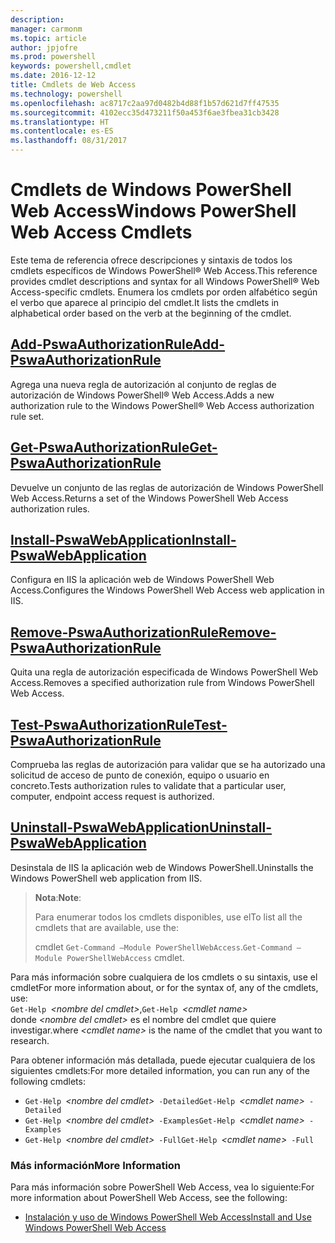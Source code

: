 ```yaml
---
description: 
manager: carmonm
ms.topic: article
author: jpjofre
ms.prod: powershell
keywords: powershell,cmdlet
ms.date: 2016-12-12
title: Cmdlets de Web Access
ms.technology: powershell
ms.openlocfilehash: ac8717c2aa97d0482b4d88f1b57d621d7ff47535
ms.sourcegitcommit: 4102ecc35d473211f50a453f6ae3fbea31cb3428
ms.translationtype: HT
ms.contentlocale: es-ES
ms.lasthandoff: 08/31/2017
---
```

#  <a name="windows-powershell-web-access-cmdlets"></a><span data-ttu-id="e6040-103">Cmdlets de Windows PowerShell Web Access</span><span class="sxs-lookup"><span data-stu-id="e6040-103">Windows PowerShell Web Access Cmdlets</span></span>

<span data-ttu-id="e6040-104">Este tema de referencia ofrece descripciones y sintaxis de todos los cmdlets específicos de Windows PowerShell® Web Access.</span><span class="sxs-lookup"><span data-stu-id="e6040-104">This reference provides cmdlet descriptions and syntax for all Windows PowerShell® Web Access-specific cmdlets.</span></span> <span data-ttu-id="e6040-105">Enumera los cmdlets por orden alfabético según el verbo que aparece al principio del cmdlet.</span><span class="sxs-lookup"><span data-stu-id="e6040-105">It lists the cmdlets in alphabetical order based on the verb at the beginning of the cmdlet.</span></span>

## <a name="add-pswaauthorizationruleadd-pswaauthorizationrulemd"></a>[<span data-ttu-id="e6040-106">Add-PswaAuthorizationRule</span><span class="sxs-lookup"><span data-stu-id="e6040-106">Add-PswaAuthorizationRule</span></span>](add-pswaauthorizationrule.md)

<span data-ttu-id="e6040-107">Agrega una nueva regla de autorización al conjunto de reglas de autorización de Windows PowerShell® Web Access.</span><span class="sxs-lookup"><span data-stu-id="e6040-107">Adds a new authorization rule to the Windows PowerShell® Web Access authorization rule set.</span></span>

## <a name="get-pswaauthorizationruleget-pswaauthorizationrulemd"></a>[<span data-ttu-id="e6040-108">Get-PswaAuthorizationRule</span><span class="sxs-lookup"><span data-stu-id="e6040-108">Get-PswaAuthorizationRule</span></span>](get-pswaauthorizationrule.md)

<span data-ttu-id="e6040-109">Devuelve un conjunto de las reglas de autorización de Windows PowerShell Web Access.</span><span class="sxs-lookup"><span data-stu-id="e6040-109">Returns a set of the Windows PowerShell Web Access authorization rules.</span></span>

## <a name="install-pswawebapplicationinstall-pswawebapplicationmd"></a>[<span data-ttu-id="e6040-110">Install-PswaWebApplication</span><span class="sxs-lookup"><span data-stu-id="e6040-110">Install-PswaWebApplication</span></span>](install-pswawebapplication.md)

<span data-ttu-id="e6040-111">Configura en IIS la aplicación web de Windows PowerShell Web Access.</span><span class="sxs-lookup"><span data-stu-id="e6040-111">Configures the Windows PowerShell Web Access web application in IIS.</span></span>

## <a name="remove-pswaauthorizationruleremove-pswaauthorizationrulemd"></a>[<span data-ttu-id="e6040-112">Remove-PswaAuthorizationRule</span><span class="sxs-lookup"><span data-stu-id="e6040-112">Remove-PswaAuthorizationRule</span></span>](remove-pswaauthorizationrule.md)

<span data-ttu-id="e6040-113">Quita una regla de autorización especificada de Windows PowerShell Web Access.</span><span class="sxs-lookup"><span data-stu-id="e6040-113">Removes a specified authorization rule from Windows PowerShell Web Access.</span></span>

## <a name="test-pswaauthorizationruletest-pswaauthorizationrulemd"></a>[<span data-ttu-id="e6040-114">Test-PswaAuthorizationRule</span><span class="sxs-lookup"><span data-stu-id="e6040-114">Test-PswaAuthorizationRule</span></span>](test-pswaauthorizationrule.md)

<span data-ttu-id="e6040-115">Comprueba las reglas de autorización para validar que se ha autorizado una solicitud de acceso de punto de conexión, equipo o usuario en concreto.</span><span class="sxs-lookup"><span data-stu-id="e6040-115">Tests authorization rules to validate that a particular user, computer, endpoint access request is authorized.</span></span>

## <a name="uninstall-pswawebapplicationuninstall-pswawebapplicationmd"></a>[<span data-ttu-id="e6040-116">Uninstall-PswaWebApplication</span><span class="sxs-lookup"><span data-stu-id="e6040-116">Uninstall-PswaWebApplication</span></span>](uninstall-pswawebapplication.md)

<span data-ttu-id="e6040-117">Desinstala de IIS la aplicación web de Windows PowerShell.</span><span class="sxs-lookup"><span data-stu-id="e6040-117">Uninstalls the Windows PowerShell web application from IIS.</span></span>

><span data-ttu-id="e6040-118">**Nota**:</span><span class="sxs-lookup"><span data-stu-id="e6040-118">**Note**:</span></span>
>
><span data-ttu-id="e6040-119">Para enumerar todos los cmdlets disponibles, use el</span><span class="sxs-lookup"><span data-stu-id="e6040-119">To list all the cmdlets that are available, use the:</span></span>
>
> <span data-ttu-id="e6040-120">cmdlet `Get-Command –Module PowerShellWebAccess`.</span><span class="sxs-lookup"><span data-stu-id="e6040-120">`Get-Command –Module PowerShellWebAccess` cmdlet.</span></span>

<span data-ttu-id="e6040-121">Para más información sobre cualquiera de los cmdlets o su sintaxis, use el cmdlet</span><span class="sxs-lookup"><span data-stu-id="e6040-121">For more information about, or for the syntax of, any of the cmdlets, use:</span></span>  
<span data-ttu-id="e6040-122">`Get-Help `*&lt;nombre del cmdlet&gt;*,</span><span class="sxs-lookup"><span data-stu-id="e6040-122">`Get-Help `*&lt;cmdlet name&gt;*</span></span>  
<span data-ttu-id="e6040-123">donde *&lt;nombre del cmdlet&gt;* es el nombre del cmdlet que quiere investigar.</span><span class="sxs-lookup"><span data-stu-id="e6040-123">where *&lt;cmdlet name&gt;* is the name of the cmdlet that you want to research.</span></span>

<span data-ttu-id="e6040-124">Para obtener información más detallada, puede ejecutar cualquiera de los siguientes cmdlets:</span><span class="sxs-lookup"><span data-stu-id="e6040-124">For more detailed information, you can run any of the following cmdlets:</span></span>

-  <span data-ttu-id="e6040-125">`Get-Help `*&lt;nombre del cmdlet&gt;*` -Detailed`</span><span class="sxs-lookup"><span data-stu-id="e6040-125">`Get-Help `*&lt;cmdlet name&gt;*` -Detailed`</span></span>
-  <span data-ttu-id="e6040-126">`Get-Help `*&lt;nombre del cmdlet&gt;*` -Examples`</span><span class="sxs-lookup"><span data-stu-id="e6040-126">`Get-Help `*&lt;cmdlet name&gt;*` -Examples`</span></span>
-  <span data-ttu-id="e6040-127">`Get-Help `*&lt;nombre del cmdlet&gt;*` -Full`</span><span class="sxs-lookup"><span data-stu-id="e6040-127">`Get-Help `*&lt;cmdlet name&gt;*` -Full`</span></span>

### <a name="more-information"></a><span data-ttu-id="e6040-128">Más información</span><span class="sxs-lookup"><span data-stu-id="e6040-128">More Information</span></span>

<span data-ttu-id="e6040-129">Para más información sobre PowerShell Web Access, vea lo siguiente:</span><span class="sxs-lookup"><span data-stu-id="e6040-129">For more information about PowerShell Web Access, see the following:</span></span>

-   [<span data-ttu-id="e6040-130">Instalación y uso de Windows PowerShell Web Access</span><span class="sxs-lookup"><span data-stu-id="e6040-130">Install and Use Windows PowerShell Web Access</span></span>](../install-and-use-windows-powershell-web-access.md)

